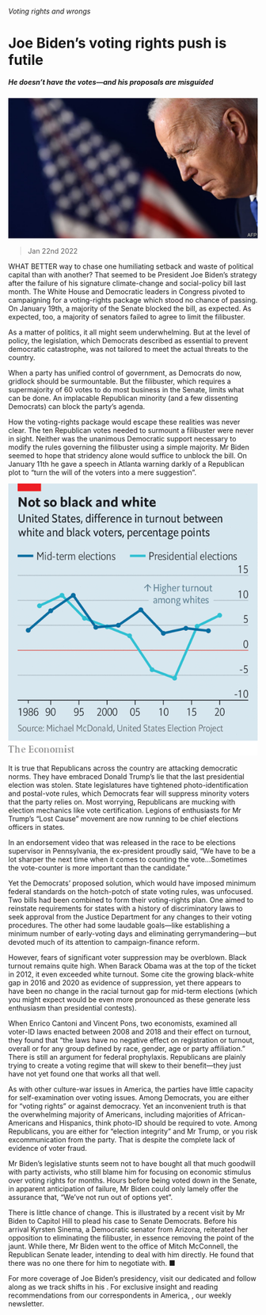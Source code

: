 ###### Voting rights and wrongs

# Joe Biden’s voting rights push is futile 

##### He doesn’t have the votes—and his proposals are misguided 

![image](images/20220122_blp901.jpg) 

> Jan 22nd 2022 

WHAT BETTER way to chase one humiliating setback and waste of political capital than with another? That seemed to be President Joe Biden’s strategy after the failure of his signature climate-change and social-policy bill last month. The White House and Democratic leaders in Congress pivoted to campaigning for a voting-rights package which stood no chance of passing. On January 19th, a majority of the Senate blocked the bill, as expected. As expected, too, a majority of senators failed to agree to limit the filibuster.

As a matter of politics, it all might seem underwhelming. But at the level of policy, the legislation, which Democrats described as essential to prevent democratic catastrophe, was not tailored to meet the actual threats to the country.


When a party has unified control of government, as Democrats do now, gridlock should be surmountable. But the filibuster, which requires a supermajority of 60 votes to do most business in the Senate, limits what can be done. An implacable Republican minority (and a few dissenting Democrats) can block the party’s agenda.

How the voting-rights package would escape these realities was never clear. The ten Republican votes needed to surmount a filibuster were never in sight. Neither was the unanimous Democratic support necessary to modify the rules governing the filibuster using a simple majority. Mr Biden seemed to hope that stridency alone would suffice to unblock the bill. On January 11th he gave a speech in Atlanta warning darkly of a Republican plot to “turn the will of the voters into a mere suggestion”.

![image](images/20220122_usc431.png) 


It is true that Republicans across the country are attacking democratic norms. They have embraced Donald Trump’s lie that the last presidential election was stolen. State legislatures have tightened photo-identification and postal-vote rules, which Democrats fear will suppress minority voters that the party relies on. Most worrying, Republicans are mucking with election mechanics like vote certification. Legions of enthusiasts for Mr Trump’s “Lost Cause” movement are now running to be chief elections officers in states.

In an endorsement video that was released in the race to be elections supervisor in Pennsylvania, the ex-president proudly said, “We have to be a lot sharper the next time when it comes to counting the vote…Sometimes the vote-counter is more important than the candidate.”

Yet the Democrats’ proposed solution, which would have imposed minimum federal standards on the hotch-potch of state voting rules, was unfocused. Two bills had been combined to form their voting-rights plan. One aimed to reinstate requirements for states with a history of discriminatory laws to seek approval from the Justice Department for any changes to their voting procedures. The other had some laudable goals—like establishing a minimum number of early-voting days and eliminating gerrymandering—but devoted much of its attention to campaign-finance reform.

However, fears of significant voter suppression may be overblown. Black turnout remains quite high. When Barack Obama was at the top of the ticket in 2012, it even exceeded white turnout. Some cite the growing black-white gap in 2016 and 2020 as evidence of suppression, yet there appears to have been no change in the racial turnout gap for mid-term elections (which you might expect would be even more pronounced as these generate less enthusiasm than presidential contests).

When Enrico Cantoni and Vincent Pons, two economists, examined all voter-ID laws enacted between 2008 and 2018 and their effect on turnout, they found that “the laws have no negative effect on registration or turnout, overall or for any group defined by race, gender, age or party affiliation.” There is still an argument for federal prophylaxis. Republicans are plainly trying to create a voting regime that will skew to their benefit—they just have not yet found one that works all that well.

As with other culture-war issues in America, the parties have little capacity for self-examination over voting issues. Among Democrats, you are either for “voting rights” or against democracy. Yet an inconvenient truth is that the overwhelming majority of Americans, including majorities of African-Americans and Hispanics, think photo-ID should be required to vote. Among Republicans, you are either for “election integrity” and Mr Trump, or you risk excommunication from the party. That is despite the complete lack of evidence of voter fraud.

Mr Biden’s legislative stunts seem not to have bought all that much goodwill with party activists, who still blame him for focusing on economic stimulus over voting rights for months. Hours before being voted down in the Senate, in apparent anticipation of failure, Mr Biden could only lamely offer the assurance that, “We’ve not run out of options yet”.

There is little chance of change. This is illustrated by a recent visit by Mr Biden to Capitol Hill to plead his case to Senate Democrats. Before his arrival Kyrsten Sinema, a Democratic senator from Arizona, reiterated her opposition to eliminating the filibuster, in essence removing the point of the jaunt. While there, Mr Biden went to the office of Mitch McConnell, the Republican Senate leader, intending to deal with him directly. He found that there was no one there for him to negotiate with. ■

For more coverage of Joe Biden’s presidency, visit our dedicated  and follow along as we track shifts in his . For exclusive insight and reading recommendations from our correspondents in America, , our weekly newsletter.

